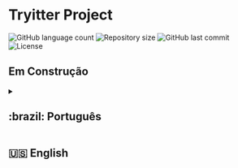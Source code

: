 # Tryitter Project
<p>
  <img alt="GitHub language count" src="https://img.shields.io/github/languages/count/IgorMarinhoArgollo/new-exception?color=%2304D361">

  <img alt="Repository size" src="https://img.shields.io/github/repo-size/IgorMarinhoArgollo/new-exception">
  
  <img alt="GitHub last commit" src="https://img.shields.io/github/last-commit/IgorMarinhoArgollo/new-exception">
    
  <img alt="License" src="https://img.shields.io/badge/license-MIT-brightgreen">
  
## Em Construção

<details>
  <summary><h2>:brazil: Português</h2></summary>
  Esse foi o último projeto do curso de aceleração em C# oferecido pela Trybe em parceria com a Wiz. <br>
  O desenvolvimento aconteceu através do grupo New Exception composto pelos amigos: <a href="https://github.com/AllineFranciely">Alline Franciely</a>, <a href="https://github.com/IgorMarinhoArgollo">Igor Marinho</a> e <a href="https://github.com/Yuut-Reis">Ingride Reis</a>, utilizando Metodologias Ágeis(SCRUM) com o uso de Kanban(pelo Trello).<br>
   O seu objetivo primário foi praticar o conhecimento adquirido através da elaboração de um backend de uma rede social de mensagens curtas.<br><br>
  
  
  ## Objetivos
  * Criar um backend da rede social;
  * Implementar a cobertura de testes de no mínimo 35%.<br><br>

  ## Live Link
  Localmente a aplicação está funcionando como deveria, entretanto, tendo em vista a não gratuidade do serviço de banco de dados como o Heroku, a implementação do banco não foi realizada. Sendo assim, para testar a aplicação basta realizar os passos indicados na seção como rodar e testar a aplicação.
  
  ## Screenshot
  ![ScreenShot](./public/file.jpg)<br><br>
  
  ## Tecnologias usadas
  * C#
  * Inspirado na arquitetura DDD
  * Programação Orientada a Objeto (POO)
  * SQL Server<br><br>
  
  ## Como usar
  // Acesse o site, <b>use "email@email.com" como email e "1234567" como senha</b>. Navegue pelo menu escolhendo Comidas, Bebidas ou Explorar; filtre as receitas, escolha a sua, inicie a sua receita, assista o vídeo e leia as instruções, vá executando a receita junto com o site, finalize a sua receita e salve as suas favoritas;<br><br>
      
  ## Rodar Localmente
  ### Requisitos:
   // * Node v16
   // * Google Chrome
    
  ### Clonar no seu computador (via SSH)
  No terminal:
  
   // git clone git@github.com:IgorMarinhoArgollo/new-exception.git
    cd src
    dotnet restore
    dotnet run
  

  ### Iniciando o projeto localmente
  // No diretório em que o repositório foi clonado, cole o seguinte comando no terminal para iniciar a aplicação localmente:
   
      // npm start
   <br><br>
  
  ## Como contribuir no projeto
  1. Faça um **fork** do projeto;
  2. Crie uma nova branch com as suas alterações: `git checkout -b my-feature`;
  3. Salve as alterações e crie uma mensagem de commit contando o que você fez: `git commit -m "feature: My new feature"`;
  4. Envie as suas alterações: `git push origin my-feature`;
  5. Abra o seu pull-request na página do GitHub.<br><br>
  
  
##  Autores
<table>
  <tr>
    <td align="center"><a href="https://www.linkedin.com/in/igormarinhoargollo/"><img style="border-radius: 50%;" src="https://avatars.githubusercontent.com/u/85767736?s=96&v=4" width="100px;" alt="Igor Marinho"/><br /><sub><b>Igor Marinho</b></sub></a></td>
    <td align="center"><a href="https://www.linkedin.com/in/ingride-reis-yuut/"><img style="border-radius: 50%;" src="https://avatars.githubusercontent.com/u/94472082?v=4" width="100px;" alt="Ingride Reis"/><br /><sub><b>Ingride Reis</b></sub></a></td>
    <td align="center"><a href="https://www.linkedin.com/in/alline-franciely-silva/"><img style="border-radius: 50%;" src="https://avatars.githubusercontent.com/u/86837443?v=4" width="100px;" alt="Alline Franciely"/><br /><sub><b>Alline Franciely</b></sub></a></td>
  </tr>
</table>

  ## Licença
  Esse projeto está sob a licença:
  <img alt="License" src="https://img.shields.io/badge/license-MIT-brightgreen"><br><br>
</details>

##  :us: English